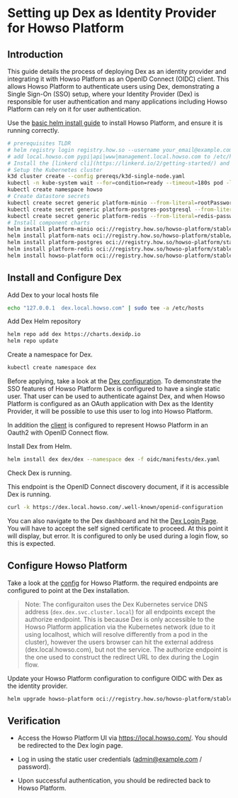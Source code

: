 # Setting up Dex as Identity Provider for Howso Platform

## Introduction

This guide details the process of deploying Dex as an identity provider and integrating it with Howso Platform as an OpenID Connect (OIDC) client.  This allows Howso Platform to authenticate users using Dex, demonstrating a Single Sign-On (SSO) setup, where your Identity Provider (Dex) is responsible for user authentication and many applications including Howso Platform can rely on it for user authentication. 

Use the [basic helm install guide](../helm-basic/README.md) to install Howso Platform, and ensure it is running correctly.

```sh
# prerequisites TLDR
# helm registry login registry.how.so --username your_email@example.com --password your_license_id 
# add local.howso.com pypi|api|www|management.local.howso.com to /etc/hosts 
# Install the [linkerd cli](https://linkerd.io/2/getting-started/) and the certificate tool [step](https://smallstep.com/docs/step-cli/).
# Setup the Kubernetes cluster
k3d cluster create --config prereqs/k3d-single-node.yaml
kubectl -n kube-system wait --for=condition=ready --timeout=180s pod -l k8s-app=metrics-server
kubectl create namespace howso
# Create datastore secrets 
kubectl create secret generic platform-minio --from-literal=rootPassword="$(openssl rand -base64 20)" --from-literal=rootUser="$(openssl rand -base64 20)" --dry-run=client -o yaml | kubectl -n howso apply -f -
kubectl create secret generic platform-postgres-postgresql --from-literal=postgres-password="$(openssl rand -base64 20)" --dry-run=client -o yaml | kubectl -n howso apply -f -
kubectl create secret generic platform-redis --from-literal=redis-password="$(openssl rand -base64 20)" --dry-run=client -o yaml | kubectl -n howso apply -f -
# Install component charts 
helm install platform-minio oci://registry.how.so/howso-platform/stable/minio --namespace howso --values helm-basic/manifests/minio.yaml --wait
helm install platform-nats oci://registry.how.so/howso-platform/stable/nats --namespace howso --values helm-basic/manifests/nats.yaml --wait
helm install platform-postgres oci://registry.how.so/howso-platform/stable/postgresql --namespace howso --values helm-basic/manifests/postgres.yaml --wait
helm install platform-redis oci://registry.how.so/howso-platform/stable/redis --namespace howso --values helm-basic/manifests/redis.yaml --wait
helm install howso-platform oci://registry.how.so/howso-platform/stable/howso-platform --namespace howso --values helm-basic/manifests/howso-platform.yaml --wait --timeout 20m
```


## Install and Configure Dex 

Add Dex to your local hosts file

```sh
echo "127.0.0.1  dex.local.howso.com" | sudo tee -a /etc/hosts
```


Add Dex Helm repository

```bash
helm repo add dex https://charts.dexidp.io
helm repo update
```

Create a namespace for Dex.

```bash
kubectl create namespace dex
```

Before applying, take a look at the [Dex configuration](./manifests/dex.yaml).  To demonstrate the SSO features of Howso Platform Dex is configured to have a single static user.  That user can be used to authenticate against Dex, and when Howso Platform is configured as an OAuth application with Dex as the Identity Provider, it will be possible to use this user to log into Howso Platform.

In addition the [client](https://www.oauth.com/oauth2-servers/definitions/) is configured to represent Howso Platform in an Oauth2 with OpenID Connect flow.


Install Dex from Helm.

```bash
helm install dex dex/dex --namespace dex -f oidc/manifests/dex.yaml
```

Check Dex is running.

This endpoint is the OpenID Connect discovery document, if it is accessible Dex is running.

```bash
curl -k https://dex.local.howso.com/.well-known/openid-configuration
```

You can also navigate to the Dex dashboard and hit the [Dex Login Page](https://dex.local.howso.com/auth).  You will have to accept the self signed certificate to proceed.  At this point it will display, but error.  It is configured to only be used during a login flow, so this is expected.  


## Configure Howso Platform

Take a look at the [config](./manifests/howso-platform.yaml) for Howso Platform.  the required endpoints are configured to point at the Dex installation.   

> Note: The configuraiton uses the Dex Kubernetes service DNS address (`dex.dex.svc.cluster.local`) for all endpoints except the authorize endpoint.  This is because Dex is only accessible to the Howso Platform application via the Kubernetes network (due to it using localhost, which will resolve differently from a pod in the cluster), however the users browser can hit the external address (dex.local.howso.com), but not the service.  The authorize endpoint is the one used to construct the redirect URL to dex during the Login flow.

Update your Howso Platform configuration to configure OIDC with Dex as the identity provider.

```bash
helm upgrade howso-platform oci://registry.how.so/howso-platform/stable/howso-platform --namespace howso --values manifest/howso-platform.yaml  --values ../helm-basic/manifests/howso-platform.yaml --wait
```

## Verification

- Access the Howso Platform UI via https://local.howso.com/.  You should be redirected to the Dex login page.

- Log in using the static user credentials (admin@example.com / password).

- Upon successful authentication, you should be redirected back to Howso Platform.
